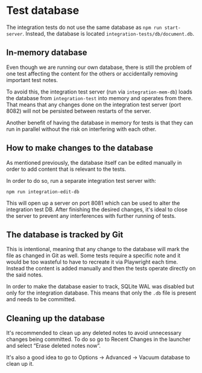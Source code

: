 # Test database
The integration tests do not use the same database as `npm run start-server`. Instead, the database is located `integration-tests/db/document.db`.

## In-memory database

Even though we are running our own database, there is still the problem of one test affecting the content for the others or accidentally removing important test notes.

To avoid this, the integration test server (run via `integration-mem-db`) loads the database from `integration-test` into memory and operates from there. That means that any changes done on the integration test server (port 8082) will not be persisted between restarts of the server.

Another benefit of having the database in memory for tests is that they can run in parallel without the risk on interfering with each other.

## How to make changes to the database

As mentioned previously, the database itself can be edited manually in order to add content that is relevant to the tests.

In order to do so, run a separate integration test server with:

```plain
npm run integration-edit-db
```

This will open up a server on port 8081 which can be used to alter the integration test DB. After finishing the desired changes, it's ideal to close the server to prevent any interferences with further running of tests.

## The database is tracked by Git

This is intentional, meaning that any change to the database will mark the file as changed in Git as well. Some tests require a specific note and it would be too wasteful to have to recreate it via Playwright each time. Instead the content is added manually and then the tests operate directly on the said notes.

In order to make the database easier to track, SQLite WAL was disabled but only for the integration database. This means that only the `.db` file is present and needs to be committed.

## Cleaning up the database

It's recommended to clean up any deleted notes to avoid unnecessary changes being committed. To do so go to Recent Changes in the launcher and select “Erase deleted notes now”.

It's also a good idea to go to Options → Advanced → Vacuum database to clean up it.